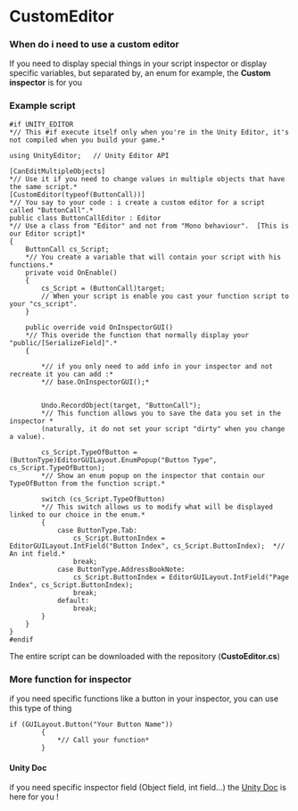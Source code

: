 # CustomEditor
### When do i need to use a custom editor
If you need to display special things in your script inspector or display specific variables, but separated by, an enum for example, the **Custom inspector** is for you

### Example script

```
#if UNITY_EDITOR                                    
*// This #if execute itself only when you're in the Unity Editor, it's not compiled when you build your game.*

using UnityEditor;   // Unity Editor API

[CanEditMultipleObjects]  
*// Use it if you need to change values in multiple objects that have the same script.*
[CustomEditor(typeof(ButtonCall))]   
*// You say to your code : i create a custom editor for a script called "ButtonCall".*
public class ButtonCallEditor : Editor  
*// Use a class from "Editor" and not from "Mono behaviour".  [This is our Editor script]*
{
    ButtonCall cs_Script;  
    *// You create a variable that will contain your script with his functions.*
    private void OnEnable()
    {
        cs_Script = (ButtonCall)target;  
        // When your script is enable you cast your function script to your "cs_script".
    }

    public override void OnInspectorGUI()  
    *// This overide the function that normally display your "public/[SerializeField]".*
    {
    
        *// if you only need to add info in your inspector and not recreate it you can add :*
        *// base.OnInspectorGUI();*


        Undo.RecordObject(target, "ButtonCall");    
        *// This function allows you to save the data you set in the inspector *
        (naturally, it do not set your script "dirty" when you change a value).

        cs_Script.TypeOfButton = (ButtonType)EditorGUILayout.EnumPopup("Button Type", cs_Script.TypeOfButton); 
        *// Show an enum popup on the inspector that contain our TypeOfButton from the function script.*

        switch (cs_Script.TypeOfButton)  
        *// This switch allows us to modify what will be displayed linked to our choice in the enum.*
        {
            case ButtonType.Tab:
                cs_Script.ButtonIndex = EditorGUILayout.IntField("Button Index", cs_Script.ButtonIndex);  *// An int field.*
                break;
            case ButtonType.AddressBookNote:
                cs_Script.ButtonIndex = EditorGUILayout.IntField("Page Index", cs_Script.ButtonIndex);
                break;
            default:
                break;
        }
    }
}
#endif 
```
The entire script can be downloaded with the repository (**CustoEditor.cs**)

### More function for inspector
if you need specific functions like a button in your inspector, you can use this type of thing 
```
if (GUILayout.Button("Your Button Name"))
        {
            *// Call your function*
        }
```

#### Unity Doc
if you need specific inspector field (Object field, int field...) the [Unity Doc](https://docs.unity3d.com/ScriptReference/EditorGUILayout.html) is here for you !
